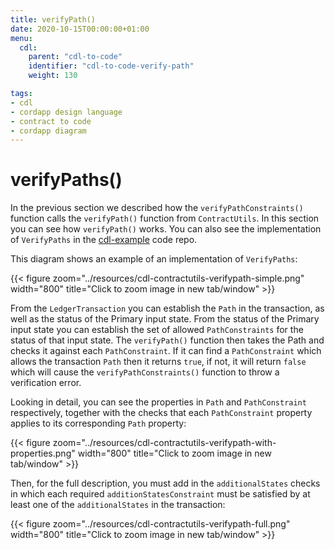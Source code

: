 ```yaml
---
title: verifyPath()
date: 2020-10-15T00:00:00+01:00
menu:
  cdl:
    parent: "cdl-to-code"
    identifier: "cdl-to-code-verify-path"
    weight: 130

tags:
- cdl
- cordapp design language
- contract to code
- cordapp diagram
---
```





# verifyPaths()

In the previous section we described how the `verifyPathConstraints()` function calls the `verifyPath()` function from `ContractUtils`. In this section you can see how `verifyPath()` works. You can also see the implementation of `VerifyPaths` in the [cdl-example](https://github.com/corda/cdl-example) code repo.

This diagram shows an example of an implementation of `VerifyPaths`:

{{< figure zoom="../resources/cdl-contractutils-verifypath-simple.png" width="800" title="Click to zoom image in new tab/window" >}}

From the `LedgerTransaction` you can establish the `Path` in the transaction, as well as the status of the Primary input state. From the status of the Primary input state you can establish the set of allowed `PathConstraints` for the status of that input state. The `verifyPath()` function then takes the Path and checks it against each `PathConstraint`. If it can find a `PathConstraint` which allows the transaction `Path` then it returns `true`, if not, it will return `false` which will cause the `verifyPathConstraints()` function to throw a verification error.

Looking in detail, you can see the properties in `Path` and `PathConstraint` respectively, together with the checks that each `PathConstraint` property applies to its corresponding `Path` property:

{{< figure zoom="../resources/cdl-contractutils-verifypath-with-properties.png" width="800" title="Click to zoom image in new tab/window" >}}


Then, for the full description, you must add in the `additionalStates` checks in which each required `additionStatesConstraint` must be satisfied by at least one of the `additionalStates` in the transaction:

{{< figure zoom="../resources/cdl-contractutils-verifypath-full.png" width="800" title="Click to zoom image in new tab/window" >}}
